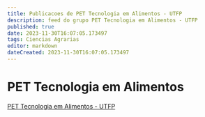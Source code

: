 ```yaml
---
title: Publicacoes de PET Tecnologia em Alimentos - UTFP
description: feed do grupo PET Tecnologia em Alimentos - UTFP
published: true
date: 2023-11-30T16:07:05.173497
tags: Ciencias Agrarias
editor: markdown
dateCreated: 2023-11-30T16:07:05.173497
---
```


# PET Tecnologia em Alimentos
[PET Tecnologia em Alimentos - UTFP](/grupo/97PETTecnologiaemAlimentosUTFP.md)